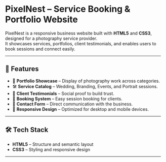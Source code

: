 # PixelNest – Service Booking & Portfolio Website  

PixelNest is a responsive business website built with **HTML5** and **CSS3**, designed for a photography service provider.  
It showcases services, portfolios, client testimonials, and enables users to book sessions and connect easily.  

---

## 🚀 Features  
- 📸 **Portfolio Showcase** – Display of photography work across categories.  
- 🛠️ **Service Catalog** – Wedding, Branding, Events, and Portrait sessions.  
- 📝 **Client Testimonials** – Social proof to build trust.  
- 📅 **Booking System** – Easy session booking for clients.  
- 📩 **Contact Form** – Direct communication with the business.  
- 📱 **Responsive Design** – Optimized for desktop and mobile devices.  

---

## 🛠️ Tech Stack  
- **HTML5** – Structure and semantic layout  
- **CSS3** – Styling and responsive design  

---
